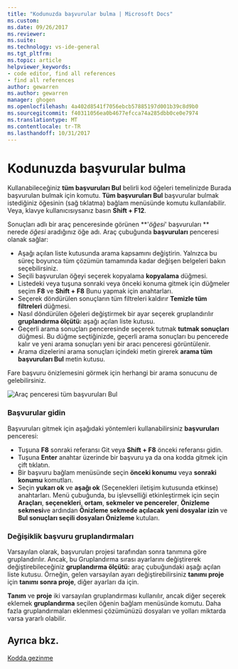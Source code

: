 ```yaml
---
title: "Kodunuzda başvurular bulma | Microsoft Docs"
ms.custom: 
ms.date: 09/26/2017
ms.reviewer: 
ms.suite: 
ms.technology: vs-ide-general
ms.tgt_pltfrm: 
ms.topic: article
helpviewer_keywords:
- code editor, find all references
- find all references
author: gewarren
ms.author: gewarren
manager: ghogen
ms.openlocfilehash: 4a402d8541f7056ebcb57885197d001b39c8d9b0
ms.sourcegitcommit: f40311056ea0b4677efcca74a285dbb0ce0e7974
ms.translationtype: MT
ms.contentlocale: tr-TR
ms.lasthandoff: 10/31/2017
---
```

# <a name="finding-references-in-your-code"></a>Kodunuzda başvurular bulma  
Kullanabileceğiniz **tüm başvuruları Bul** belirli kod öğeleri temelinizde Burada başvurulan bulmak için komutu. **Tüm başvuruları Bul** başvurular bulmak istediğiniz öğesinin (sağ tıklatma) bağlam menüsünde komutu kullanılabilir. Veya, klavye kullanıcısıysanız basın **Shift + F12**.  

Sonuçları adlı bir araç penceresinde görünen  **'*öğesi*' başvuruları ** nerede *öğesi* aradığınız öğe adı. Araç çubuğunda **başvuruları** penceresi olanak sağlar:  
- Aşağı açılan liste kutusunda arama kapsamını değiştirin. Yalnızca bu süreç boyunca tüm çözümün tamamında kadar değişen belgeleri bakın seçebilirsiniz.  
- Seçili başvurulan öğeyi seçerek kopyalama **kopyalama** düğmesi.  
- Listedeki veya tuşuna sonraki veya önceki konuma gitmek için düğmeler seçim **F8** ve **Shift + F8** Bunu yapmak için anahtarları.  
- Seçerek döndürülen sonuçların tüm filtreleri kaldırır **Temizle tüm filtreleri** düğmesi.  
- Nasıl döndürülen öğeleri değiştirmek bir ayar seçerek gruplandırılır **gruplandırma ölçütü:** aşağı açılan liste kutusu.  
- Geçerli arama sonuçları penceresinde seçerek tutmak **tutmak sonuçları** düğmesi. Bu düğme seçtiğinizde, geçerli arama sonuçları bu pencerede kalır ve yeni arama sonuçları yeni bir aracı penceresi görüntülenir.  
- Arama dizelerini arama sonuçları içindeki metin girerek **arama tüm başvuruları Bul** metin kutusu.  

Fare başvuru önizlemesini görmek için herhangi bir arama sonucunu de gelebilirsiniz.  

![Araç penceresi tüm başvuruları Bul](../ide/media/vside_findallreferences.png)  

### <a name="navigate-to-references"></a>Başvurular gidin
Başvuruları gitmek için aşağıdaki yöntemleri kullanabilirsiniz **başvuruları** penceresi:  

- Tuşuna **F8** sonraki referansı Git veya **Shift + F8** önceki referansı gidin.  
- Tuşuna **Enter** anahtar üzerinde bir başvuru ya da ona kodda gitmek için çift tıklatın.  
- Bir başvuru bağlam menüsünde seçin **önceki konumu** veya **sonraki konumu** komutları.  
- Seçin **yukarı ok** ve **aşağı ok** (Seçenekleri iletişim kutusunda etkinse) anahtarları. Menü çubuğunda, bu işlevselliği etkinleştirmek için seçin **Araçları**, **seçenekleri**, **ortam**, **sekmeler ve pencereler**,  **Önizleme sekmesi**ve ardından **Önizleme sekmede açılacak yeni dosyalar izin** ve **Bul sonuçları seçili dosyaları Önizleme** kutuları.  

### <a name="change-reference-groupings"></a>Değişiklik başvuru gruplandırmaları  
Varsayılan olarak, başvuruları projesi tarafından sonra tanımına göre gruplandırılır. Ancak, bu Gruplandırma sırası ayarlarını değiştirerek değiştirebileceğiniz **gruplandırma ölçütü:** araç çubuğundaki aşağı açılan liste kutusu. Örneğin, gelen varsayılan ayarı değiştirebilirsiniz **tanımı proje** için **tanımı sonra proje**, diğer ayarları da için.  

**Tanım** ve **proje** iki varsayılan gruplandırması kullanılır, ancak diğer seçerek eklemek **gruplandırma** seçilen öğenin bağlam menüsünde komutu. Daha fazla gruplandırmaları eklenmesi çözümünüzü dosyaları ve yolları miktarda varsa yararlı olabilir.  

## <a name="see-also"></a>Ayrıca bkz.  
[Kodda gezinme](../ide/navigating-code.md)  
